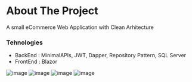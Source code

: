 # About The Project
A small eCommerce Web Application with Clean Arhitecture


### Tehnologies 
- BackEnd       : MinimalAPIs, JWT, Dapper, Repository Pattern, SQL Server
- FrontEnd      : Blazor      

![image](https://user-images.githubusercontent.com/13439611/172293323-27a313cb-3a04-41e0-a319-1069c0f1e41e.png)
![image](https://user-images.githubusercontent.com/13439611/172294521-a113e059-8e0d-4857-b008-8dfa7dce8086.png)
![image](https://user-images.githubusercontent.com/13439611/172294551-d84f0a74-fb8c-4a22-beec-8f54ad485a0b.png)
![image](https://user-images.githubusercontent.com/13439611/172294575-bb23f0f0-e7ad-450e-a78b-e9d530d8eefd.png)



  
